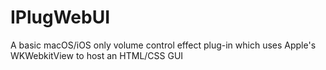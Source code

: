 # IPlugWebUI
A basic macOS/iOS only volume control effect plug-in which uses Apple's WKWebkitView to host an HTML/CSS GUI